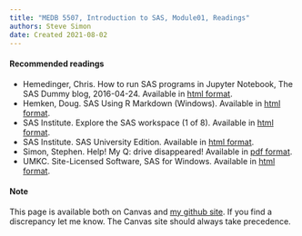 ```yaml
---
title: "MEDB 5507, Introduction to SAS, Module01, Readings"
authors: Steve Simon
date: Created 2021-08-02
---
```


#### Recommended readings

+ Hemedinger, Chris. How to run SAS programs in Jupyter Notebook, The SAS Dummy blog, 2016-04-24. Available in [html format][hem1].
+ Hemken, Doug. SAS Using R Markdown (Windows). Available in [html format][hem2].
+ SAS Institute. Explore the SAS workspace (1 of 8). Available in [html format][sas1].
+ SAS Institute. SAS University Edition. Available in [html format][sas2].
+ Simon, Stephen. Help! My Q: drive disappeared! Available in [pdf format][sim1].
+ UMKC. Site-Licensed Software, SAS for Windows. Available in [html format][umk1].

#### Note

This page is available both on Canvas and [my github site][git0]. If you find a discrepancy let me know. The Canvas site should always take precedence.

[git0]: https://github.com/pmean/introduction-to-SAS/blob/master/modules/5507-01-readings.md

[hem1]: https://blogs.sas.com/content/sasdummy/2016/04/24/how-to-run-sas-programs-in-jupyter-notebook/
[hem2]: https://www.ssc.wisc.edu/~hemken/SASworkshops/Markdown/SASmarkdown.html
[sas1]: http://support.sas.com/training/sas94/m3_1.htm
[sas2]: https://www.sas.com/en_us/software/university-edition.html
[sim1]: https://github.com/pmean/introduction-to-sql/blob/master/results/m01-lost-drive.pdf
[umk1]: https://www.umkc.edu/is/support/services/software/siteLicensed/SAS/Index.asp
